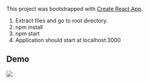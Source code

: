 This project was bootstrapped with [Create React App](https://github.com/facebookincubator/create-react-app).

1. Extract files and go to root directory.
2. npm install
3. npm start
4. Application should start at localhost:3000

## Demo
![](http://imgur.com/x5LZ0eU.png)
